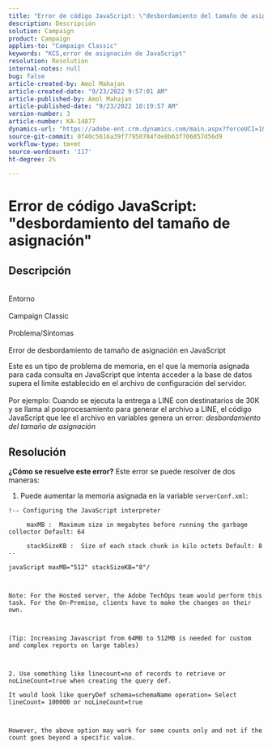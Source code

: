```yaml
---
title: "Error de código JavaScript: \"desbordamiento del tamaño de asignación\""
description: Descripción
solution: Campaign
product: Campaign
applies-to: "Campaign Classic"
keywords: "KCS,error de asignación de JavaScript"
resolution: Resolution
internal-notes: null
bug: false
article-created-by: Amol Mahajan
article-created-date: "9/23/2022 9:57:01 AM"
article-published-by: Amol Mahajan
article-published-date: "9/23/2022 10:19:57 AM"
version-number: 3
article-number: KA-14877
dynamics-url: "https://adobe-ent.crm.dynamics.com/main.aspx?forceUCI=1&pagetype=entityrecord&etn=knowledgearticle&id=2802f70e-263b-ed11-9db0-000d3a5c1bcc"
source-git-commit: 0f40c5616a39f77950784fde8b63f706057d56d9
workflow-type: tm+mt
source-wordcount: '117'
ht-degree: 2%

---
```


# Error de código JavaScript: &quot;desbordamiento del tamaño de asignación&quot;

## Descripción

<br>Entorno <br><br>
Campaign Classic
<br><br>Problema/Síntomas<br><br>
Error de desbordamiento de tamaño de asignación en JavaScript

Este es un tipo de problema de memoria, en el que la memoria asignada para cada consulta en JavaScript que intenta acceder a la base de datos supera el límite establecido en el archivo de configuración del servidor.
<br><br>Por ejemplo: Cuando se ejecuta la entrega a LINE con destinatarios de 30K y se llama al posprocesamiento para generar el archivo a LINE, el código JavaScript que lee el archivo en variables genera un error: *desbordamiento del tamaño de asignación*









## Resolución

<b>¿Cómo se resuelve este error?</b>
Este error se puede resolver de dos maneras:

1. Puede aumentar la memoria asignada en la variable `serverConf.xml`:




```
!-- Configuring the JavaScript interpreter
```




`     maxMB :  Maximum size in megabytes before running the garbage collector Default: 64`

`     stackSizeKB :  Size of each stack chunk in kilo octets Default: 8 --`

`javaScript maxMB="512" stackSizeKB="8"/`

` `

`Note: For the Hosted server, the Adobe TechOps team would perform this task. For the On-Premise, clients have to make the changes on their own.`

` `

`(Tip: Increasing Javascript from 64MB to 512MB is needed for custom and complex reports on large tables)`

` `

`2. Use something like linecount=no of records to retrieve or noLineCount=true when creating the query def.`

`It would look like queryDef schema=schemaName operation= Select lineCount= 100000 or noLineCount=true`

` `

`However, the above option may work for some counts only and not if the count goes beyond a specific value.`
